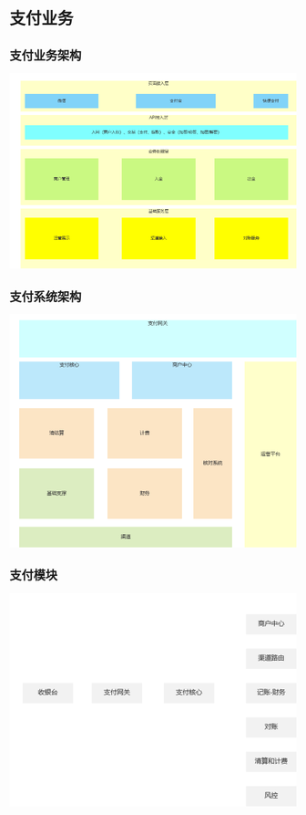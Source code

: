 # 支付业务

## 支付业务架构
![支付业务架构](./img/支付业务架构.png)

## 支付系统架构
![支付系统架构](./img/支付系统架构.png)

## 支付模块
![支付模块](./img/支付模块.png)
